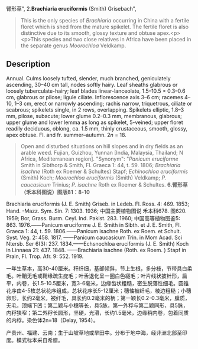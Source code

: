 臂形草",
2.**Brachiaria eruciformis** (Smith) Grisebach",

> This is the only species of *Brachiaria* occurring in China with a fertile floret which is shed from the mature spikelet. The fertile floret is also distinctive due to its smooth, glossy texture and obtuse apex.&lt;p&gt;&lt;p&gt;This species and two close relatives in Africa have been placed in the separate genus *Moorochloa* Veldkamp.

## Description
Annual. Culms loosely tufted, slender, much branched, geniculately ascending, 30–40 cm tall, nodes softly hairy. Leaf sheaths glabrous or loosely tuberculate-hairy; leaf blades linear-lanceolate, 1.5–10.5 × 0.3–0.6 cm, glabrous or pilose; ligule ciliate. Inflorescence axis 3–6 cm; racemes 4–10, 1–3 cm, erect or narrowly ascending; rachis narrow, triquetrous, ciliate or scabrous; spikelets single, in 2 rows, overlapping. Spikelets elliptic, 1.8–3 mm, pilose, subacute; lower glume 0.2–0.3 mm, membranous, glabrous; upper glume and lower lemma as long as spikelet, 5-veined; upper floret readily deciduous, oblong, ca. 1.5 mm, thinly crustaceous, smooth, glossy, apex obtuse. Fl. and fr. summer–autumn. 2*n* = 18.

> Open and disturbed situations on hill slopes and in dry fields as an arable weed. Fujian, Guizhou, Yunnan [India, Malaysia, Thailand; N Africa, Mediterranean region].
  "Synonym": "*Panicum eruciforme* Smith in Sibthorp &amp; Smith, Fl. Graeca 1: 44, t. 59. 1806; *Brachiaria isachne* (Roth ex Roemer &amp; Schultes) Stapf; *Echinochloa eruciformis* (Smith) Koch; *Moorochloa eruciformis* (Smith) Veldkamp; *P. caucasicum* Trinius; *P. isachne* Roth ex Roemer &amp; Schultes.
**6.臂形草（禾本科图说）图版81：8-10**

Brachiaria eruciformis (J. E. Smith) Griseb. in Ledeb. Fl. Ross. 4: 469. 1853; Hand. -Mazz. Sym. Sin. 7: 1303. 1936; 中国主要植物图说 禾本科678. 图620. 1959; Bor, Grass. Burm. Ceyl. Ind. Pakist. 283. 1960; 中国高等植物图鉴5: 863. 1976.——Panicum eruciforme J. E. Smith in Sibth. et J. E. Smith, Fl. Graeca 1: 44, t. 59. 1806.——Panicum isachne Roth. ex Roem. et Schult. Syst. Veg. 2: 458. 1817. ——Panicum caucasicum Trin. in Mom Acad. Sci Ntersb. Ser 6(3): 237. 1834.——Echsnochloa eruciformis (J. E. Smith) Koch in Linnaea 21: 437. 1848. ——Brachiaria isachne (Roth. ex Roem. ) Stapf in Prain, Fl. Trop. Afr. 9: 552. 1919.

一年生草本，高30-40厘米。秆纤细，基部倾斜，节上生根，多分枝，节带具白柔毛。叶鞘无毛或鞘缘疏生疣毛；叶舌退化呈一圈白色繸毛；叶片线状披针形，扁平，内卷，长1.5-10.5厘米，宽3-6毫米，边缘齿状粗糙，密生脱落性细毛。圆锥花序由4-5枚总状花序组成，总状花序长5-12厘米；穗轴被纤毛，棱边粗糙；小穗卵形，长约2毫米，被纤毛，具长约0.2毫米的柄；第一颖长0.2-0.3毫米，膜质，无毛，顶端下凹；第二颖与小穗等长，具5脉，第一外稃与第二颖同形，具5脉，内稃狭窄；第二外稃长圆形，坚硬，光滑，长约1.5毫米，边缘稍内卷，包着同质的内稃。染色体2n=18（Delay, 1954）。

产贵州、福建、云南；生于山坡草地或旱田中。分布于地中海，经非洲北部至印度。模式标本采自希腊。
